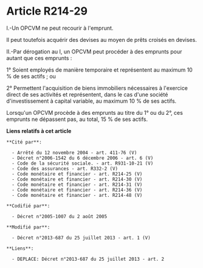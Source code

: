 # Article R214-29

I.-Un      OPCVM ne peut recourir à l'emprunt. 

Il peut toutefois acquérir des devises au moyen de prêts croisés en devises. 

II.-Par dérogation au I, un      OPCVM peut procéder à des emprunts pour autant que ces emprunts : 

1° Soient employés de manière temporaire et représentent au maximum 10 % de ses actifs ; ou 

2° Permettent l'acquisition de biens immobiliers nécessaires à l'exercice direct de ses activités et représentent, dans le
cas d'une société d'investissement à capital variable, au maximum 10 % de ses actifs. 

Lorsqu'un      OPCVM procède à des emprunts au titre du 1° ou du 2°, ces emprunts ne dépassent pas, au total, 15 % de ses
actifs.

**Liens relatifs à cet article**

	**Cité par**:

	  - Arrêté du 12 novembre 2004 - art. 411-76 (V)
	  - Décret n°2006-1542 du 6 décembre 2006 - art. 6 (V)
	  - Code de la sécurité sociale. - art. R931-10-21 (V)
	  - Code des assurances - art. R332-2 (V)
	  - Code monétaire et financier - art. R214-25 (V)
	  - Code monétaire et financier - art. R214-30 (V)
	  - Code monétaire et financier - art. R214-31 (V)
	  - Code monétaire et financier - art. R214-36 (V)
	  - Code monétaire et financier - art. R214-48 (V)

	**Codifié par**:

	  - Décret n°2005-1007 du 2 août 2005

	**Modifié par**:

	  - Décret n°2013-687 du 25 juillet 2013 - art. 1 (V)

	**Liens**:

	  - DEPLACE: Décret n°2013-687 du 25 juillet 2013 - art. 2
